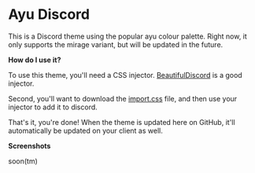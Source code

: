 # Ayu Discord

This is a Discord theme using the popular ayu colour palette. Right now, it only supports the mirage variant, but will be updated in the future.

**How do I use it?**

To use this theme, you'll need a CSS injector. [BeautifulDiscord](https://github.com/leovoel/BeautifulDiscord) is a good injector.

Second, you'll want to download the [import.css](https://github.com/sardonicism-04/ayu-mirage-discord/blob/master/import.css) file, and then use your injector to add it to discord.

That's it, you're done! When the theme is updated here on GitHub, it'll automatically be updated on your client as well.

**Screenshots**

soon(tm)